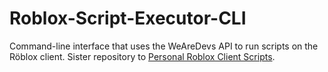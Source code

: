 # Roblox-Script-Executor-CLI
Command-line interface that uses the WeAreDevs API to run scripts on the Röblox client.  Sister repository to [Personal Roblox Client Scripts](https://github.com/Windows81/Personal-Roblox-Client-Scripts).
